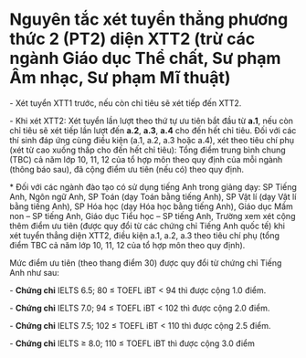 # Nguyên tắc xét tuyển thẳng phương thức 2 (PT2) diện XTT2 (trừ các ngành Giáo dục Thể chất, Sư phạm Âm nhạc, Sư phạm Mĩ thuật)

\- Xét tuyển XTT1 trước, nếu còn chỉ tiêu sẽ xét tiếp đến XTT2.

\- Khi xét XTT2: Xét tuyển lần lượt theo thứ tự ưu tiên bắt đầu từ **a.1**, nếu còn chỉ tiêu sẽ xét tiếp lần lượt đến **a.2**, **a.3**, **a.4** cho đến hết chỉ tiêu. Đối với các thí sinh đáp ứng cùng điều kiện (a.1, a.2, a.3 hoặc a.4), xét theo tiêu chí phụ (xét từ cao xuống thấp cho đến hết chỉ tiêu): Tổng điểm trung bình chung (TBC) cả năm lớp 10, 11, 12 của tổ hợp môn theo quy định của mỗi ngành (thông báo sau), đã cộng điểm ưu tiên (nếu có) theo quy định.

\* Đối với các ngành đào tạo có sử dụng tiếng Anh trong giảng dạy: SP Tiếng Anh, Ngôn ngữ Anh, SP Toán (dạy Toán bằng tiếng Anh), SP Vật lí (dạy Vật lí bằng tiếng Anh), SP Hóa học (dạy Hóa học bằng tiếng Anh), Giáo dục Mầm non – SP tiếng Anh, Giáo dục Tiểu học – SP tiếng Anh, Trường xem xét cộng thêm điểm ưu tiên (được quy đổi từ các chứng chỉ Tiếng Anh quốc tế) khi xét tuyển thẳng diện XTT2, điều kiện a.1, a.2, a.3 theo tiêu chí phụ (tổng điểm TBC cả năm lớp 10, 11, 12 của tổ hợp môn theo quy định).

Mức điểm ưu tiên (theo thang điểm 30) được quy đổi từ chứng chỉ Tiếng Anh như sau:

\- **Chứng chỉ** IELTS 6.5; 80 ≤ TOEFL iBT < 94 thì được cộng 1.0 điểm.

\- **Chứng chỉ** IELTS 7.0; 94 ≤ TOEFL iBT < 102 thì được cộng 2.0 điểm.

\- **Chứng chỉ** IELTS 7.5; 102 ≤ TOEFL iBT < 110 thì được cộng 2.5 điểm. 

\- **Chứng chỉ** IELTS ≥ 8.0; 110 ≤ TOEFL iBT thì được cộng 3.0 điểm